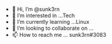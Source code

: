 - 👋 Hi, I’m @sunk3rn
- 👀 I’m interested in ...Tech
- 🌱 I’m currently learning ...Linux 
- 💞️ I’m looking to collaborate on ...
- 📫 How to reach me ... sunk3rn#3083

<!---
sunk3rn/sunk3rn is a ✨ special ✨ repository because its `README.md` (this file) appears on your GitHub profile.
You can click the Preview link to take a look at your changes.
--->
